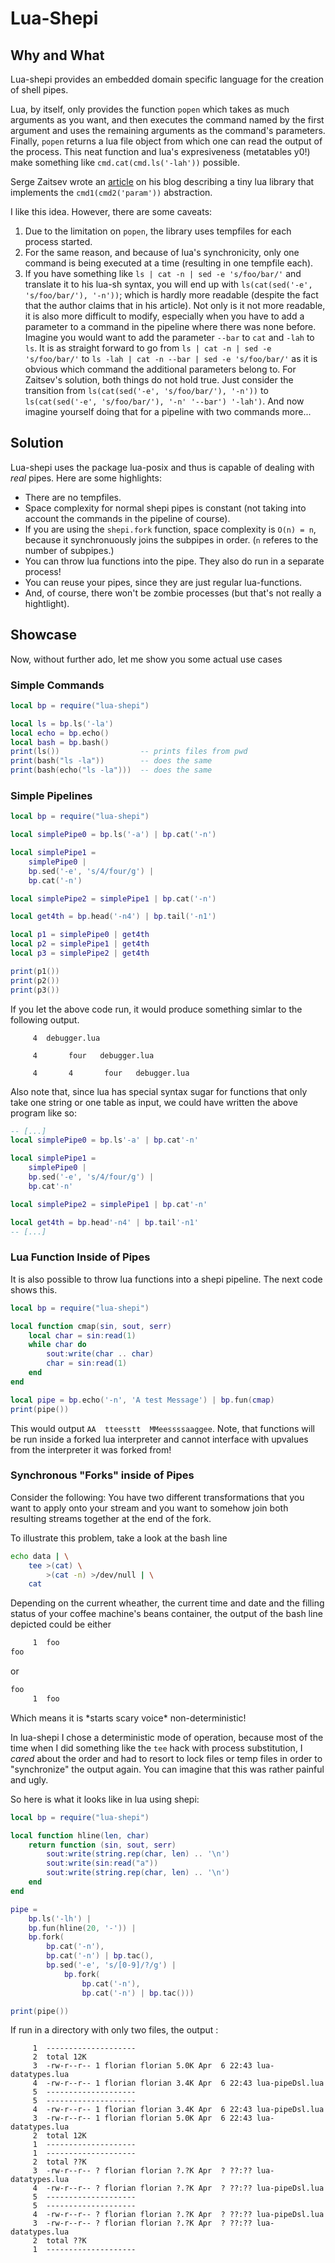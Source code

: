 # Lua-Shepi
## Why and What

Lua-shepi provides an embedded domain specific language
for the creation of shell pipes.

Lua, by itself, only provides the function `popen` which
takes as much arguments as you want, and then executes
the command named by the first argument and uses the remaining
arguments as the command's parameters. Finally, `popen` returns
a lua file object from which one can read the output of the
process. This neat function and lua's expresiveness (metatables y0!)
make something like `cmd.cat(cmd.ls('-lah'))` possible.

Serge Zaitsev wrote an [article](http://zserge.com/blog/luash.html)
on his blog describing
a tiny lua library that implements the `cmd1(cmd2('param'))` abstraction.

I like this idea. However, there are some caveats:

1. Due to the limitation on `popen`, the library uses tempfiles for each
   process started.
2. For the same reason, and because of lua's synchronicity, only one command
   is being executed at a time (resulting in one tempfile each).
3. If you have something like `ls | cat -n | sed -e 's/foo/bar/'` and
   translate it to his lua-sh syntax, you will end up with
   `ls(cat(sed('-e', 's/foo/bar/'), '-n'))`; which is hardly more readable
   (despite the fact that the author claims that in his article).
   Not only is it not more readable, it is also more difficult to modify,
   especially when you have to add a parameter to a command in the pipeline
   where there was none before. Imagine you would want to add the parameter
   `--bar` to `cat` and `-lah` to `ls`. It is as straight forward to go
   from `ls | cat -n | sed -e 's/foo/bar/'` to
   `ls -lah | cat -n --bar | sed -e 's/foo/bar/'`
   as it is obvious which command the additional parameters belong to.
   For Zaitsev's solution, both things do not hold true.
   Just consider the transition from `ls(cat(sed('-e', 's/foo/bar/'), '-n'))` to
   `ls(cat(sed('-e', 's/foo/bar/'), '-n' '--bar') '-lah')`. And now
   imagine yourself doing that for a pipeline with two commands more...


## Solution

Lua-shepi uses the package lua-posix and thus is capable of dealing
with *real* pipes. Here are some highlights:

- There are no tempfiles.
- Space complexity for normal shepi pipes is
  constant (not taking into account the
  commands in the pipeline of course).
- If you are using the `shepi.fork` function,
  space complexity is `O(n) = n`, because
  it synchronuously joins the subpipes in order.
  (`n` referes to the number of subpipes.)
- You can throw lua functions into the pipe.
  They also do run in a separate process!
- You can reuse your pipes, since they are just
  regular lua-functions.
- And, of course, there won't be zombie processes
  (but that's not really a hightlight).

## Showcase

Now, without further ado, let me show you some actual use cases

### Simple Commands
```lua
local bp = require("lua-shepi")

local ls = bp.ls('-la')
local echo = bp.echo()
local bash = bp.bash()
print(ls())                  -- prints files from pwd
print(bash("ls -la"))        -- does the same
print(bash(echo("ls -la")))  -- does the same
```

### Simple Pipelines

```lua
local bp = require("lua-shepi")

local simplePipe0 = bp.ls('-a') | bp.cat('-n')

local simplePipe1 =
    simplePipe0 |
    bp.sed('-e', 's/4/four/g') |
    bp.cat('-n')

local simplePipe2 = simplePipe1 | bp.cat('-n')

local get4th = bp.head('-n4') | bp.tail('-n1')

local p1 = simplePipe0 | get4th
local p2 = simplePipe1 | get4th
local p3 = simplePipe2 | get4th

print(p1())
print(p2())
print(p3())
```

If you let the above code run, it would produce something
simlar to the following output.

```
     4	debugger.lua

     4	     four	debugger.lua

     4	     4	     four	debugger.lua
```

Also note that, since lua has special syntax sugar
for functions that only take one string or one table
as input, we could have written the above program
like so:

```lua
-- [...]
local simplePipe0 = bp.ls'-a' | bp.cat'-n'

local simplePipe1 =
    simplePipe0 |
    bp.sed('-e', 's/4/four/g') |
    bp.cat'-n'

local simplePipe2 = simplePipe1 | bp.cat'-n'

local get4th = bp.head'-n4' | bp.tail'-n1'
-- [...]
```

### Lua Function Inside of Pipes

It is also possible to throw lua functions into
a shepi pipeline. The next code shows this.

```lua
local bp = require("lua-shepi")

local function cmap(sin, sout, serr)
    local char = sin:read(1)
    while char do
        sout:write(char .. char)
        char = sin:read(1)
    end
end

local pipe = bp.echo('-n', 'A test Message') | bp.fun(cmap)
print(pipe())
```

This would output `AA  tteesstt  MMeessssaaggee`. Note, that
functions will be run inside a forked lua interpreter and
cannot interface with upvalues from the interpreter it was
forked from!

### Synchronous "Forks" inside of Pipes

Consider the following: You have two different transformations
that you want to apply onto your stream and you want to somehow
join both resulting streams together at the end of the fork.

To illustrate this problem, take a look at the bash line

```bash
echo data | \
    tee >(cat) \
        >(cat -n) >/dev/null | \
    cat
```

Depending on the current wheather, the current time and date
and the filling status of your coffee machine's beans container,
the output of the bash line depicted could be either

```bash
     1	foo
foo
```

or

```bash
foo
     1	foo
```

Which means it is \*starts scary voice\* non-deterministic!

In lua-shepi I chose a deterministic mode of operation, because
most of the time when I did something like the `tee` hack with
process substitution, I *cared* about the order and had to
resort to lock files or temp files in order to "synchronize" the
output again. You can imagine that this was rather painful and
ugly.

So here is what it looks like in lua using shepi:

```lua
local bp = require("lua-shepi")

local function hline(len, char)
    return function (sin, sout, serr)
        sout:write(string.rep(char, len) .. '\n')
        sout:write(sin:read("a"))
        sout:write(string.rep(char, len) .. '\n')
    end
end

pipe =
    bp.ls('-lh') |
    bp.fun(hline(20, '-')) |
    bp.fork(
        bp.cat('-n'),
        bp.cat('-n') | bp.tac(),
        bp.sed('-e', 's/[0-9]/?/g') |
            bp.fork(
                bp.cat('-n'),
                bp.cat('-n') | bp.tac()))

print(pipe())
```

If run in a directory with only two files, the output :

```
     1	--------------------
     2	total 12K
     3	-rw-r--r-- 1 florian florian 5.0K Apr  6 22:43 lua-datatypes.lua
     4	-rw-r--r-- 1 florian florian 3.4K Apr  6 22:43 lua-pipeDsl.lua
     5	--------------------
     5	--------------------
     4	-rw-r--r-- 1 florian florian 3.4K Apr  6 22:43 lua-pipeDsl.lua
     3	-rw-r--r-- 1 florian florian 5.0K Apr  6 22:43 lua-datatypes.lua
     2	total 12K
     1	--------------------
     1	--------------------
     2	total ??K
     3	-rw-r--r-- ? florian florian ?.?K Apr  ? ??:?? lua-datatypes.lua
     4	-rw-r--r-- ? florian florian ?.?K Apr  ? ??:?? lua-pipeDsl.lua
     5	--------------------
     5	--------------------
     4	-rw-r--r-- ? florian florian ?.?K Apr  ? ??:?? lua-pipeDsl.lua
     3	-rw-r--r-- ? florian florian ?.?K Apr  ? ??:?? lua-datatypes.lua
     2	total ??K
     1	--------------------
```
